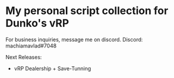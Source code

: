 # My personal script collection for Dunko's vRP #

For business inquiries, message me on discord.
Discord: machiamavlad#7048

Next Releases: 
- vRP Dealership + Save-Tunning
